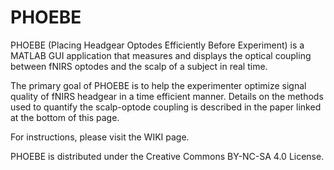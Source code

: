 # PHOEBE

PHOEBE (Placing Headgear Optodes Efficiently Before Experiment) is a MATLAB GUI application that measures and displays the optical coupling between fNIRS optodes and the scalp of a subject in real time.

The primary goal of PHOEBE is to help the experimenter optimize signal quality of fNIRS headgear in a time efficient manner. Details on the methods used to quantify the scalp-optode coupling is described in the paper linked at the bottom of this page.

For instructions, please visit the WIKI page.

PHOEBE is distributed under the Creative Commons BY-NC-SA 4.0 License.